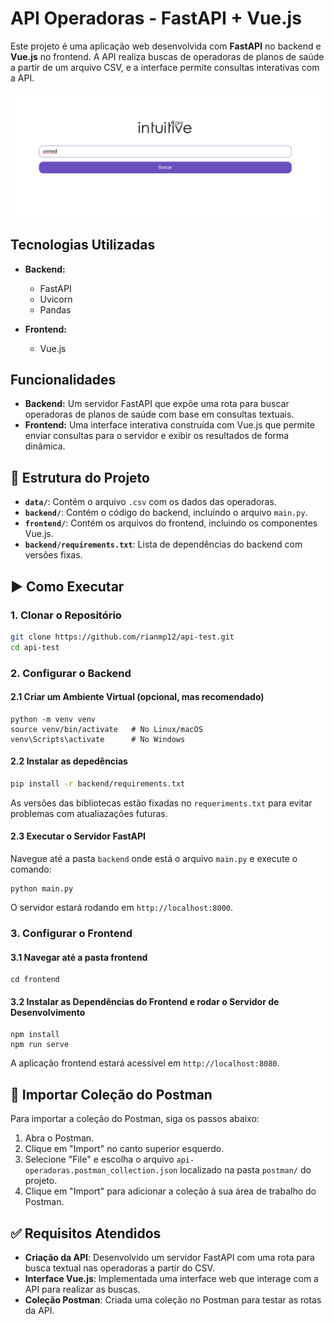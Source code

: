 # API Operadoras - FastAPI + Vue.js

Este projeto é uma aplicação web desenvolvida com **FastAPI** no backend e **Vue.js** no frontend. A API realiza buscas de operadoras de planos de saúde a partir de um arquivo CSV, e a interface permite consultas interativas com a API.

![Visão geral do projeto](images/1.png)

## Tecnologias Utilizadas

- **Backend:**
  - FastAPI
  - Uvicorn
  - Pandas

- **Frontend:**
  - Vue.js

## Funcionalidades

- **Backend:** Um servidor FastAPI que expõe uma rota para buscar operadoras de planos de saúde com base em consultas textuais.
- **Frontend:** Uma interface interativa construída com Vue.js que permite enviar consultas para o servidor e exibir os resultados de forma dinâmica.

## 📁 Estrutura do Projeto

- **`data/`**: Contém o arquivo `.csv` com os dados das operadoras.
- **`backend/`**: Contém o código do backend, incluindo o arquivo `main.py`.
- **`frontend/`**: Contém os arquivos do frontend, incluindo os componentes Vue.js.
- **`backend/requirements.txt`**: Lista de dependências do backend com versões fixas.

## ▶️ Como Executar

### 1. Clonar o Repositório

```bash
git clone https://github.com/rianmp12/api-test.git
cd api-test
```

### 2. Configurar o Backend
#### 2.1 Criar um Ambiente Virtual (opcional, mas recomendado)

```
python -m venv venv
source venv/bin/activate   # No Linux/macOS
venv\Scripts\activate      # No Windows
```

#### 2.2 Instalar as depedências

```bash
pip install -r backend/requirements.txt
```
As versões das bibliotecas estão fixadas no `requeriments.txt` para evitar problemas com atualiazações futuras.

#### 2.3 Executar o Servidor FastAPI

Navegue até a pasta `backend` onde está o arquivo `main.py` e execute o comando:

```
python main.py
```
O servidor estará rodando em `http://localhost:8000`.

### 3. Configurar o Frontend
#### 3.1 Navegar até a pasta frontend

```
cd frontend
```

#### 3.2 Instalar as Dependências do Frontend e rodar o Servidor de Desenvolvimento

```
npm install
npm run serve
```
A aplicação frontend estará acessível em `http://localhost:8080`.

## 🔧 Importar Coleção do Postman

Para importar a coleção do Postman, siga os passos abaixo:

1. Abra o Postman.
2. Clique em "Import" no canto superior esquerdo.
3. Selecione "File" e escolha o arquivo `api-operadoras.postman_collection.json` localizado na pasta `postman/` do projeto.
4. Clique em "Import" para adicionar a coleção à sua área de trabalho do Postman.

## ✅ Requisitos Atendidos

- **Criação da API**: Desenvolvido um servidor FastAPI com uma rota para busca textual nas operadoras a partir do CSV.
- **Interface Vue.js**: Implementada uma interface web que interage com a API para realizar as buscas.
- **Coleção Postman**: Criada uma coleção no Postman para testar as rotas da API.
